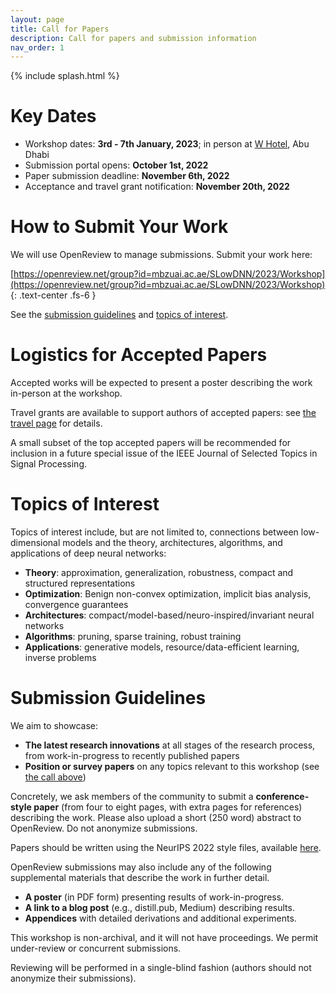 ```yaml
---
layout: page
title: Call for Papers
description: Call for papers and submission information
nav_order: 1
---
```


{% include splash.html %}

# Key Dates

- Workshop dates: **3rd - 7th January, 2023**; in person at [W
  Hotel](https://www.marriott.com/en-us/hotels/auhwh-w-abu-dhabi-yas-island/overview/), Abu Dhabi
- Submission portal opens: **October 1st, 2022**
- Paper submission deadline: **November 6th, 2022**
- Acceptance and travel grant notification: **November 20th, 2022**


# How to Submit Your Work

We will use OpenReview to manage submissions. Submit your work here:

[https://openreview.net/group?id=mbzuai.ac.ae/SLowDNN/2023/Workshop](https://openreview.net/group?id=mbzuai.ac.ae/SLowDNN/2023/Workshop)
{: .text-center .fs-6 }

See the [submission guidelines](#submission-guidelines) and
[topics of interest](#topics-of-interest).

# Logistics for Accepted Papers

Accepted works will be expected to present a poster describing the work
in-person at the workshop.

Travel grants are available to support authors of accepted papers: 
see [the travel page]({{site.baseurl}}/travel) for details.

A small subset of the top accepted papers will be recommended for inclusion in
a future special issue of the IEEE Journal of Selected Topics in Signal
Processing.


# Topics of Interest

Topics of interest include, but are not limited to, connections between
low-dimensional models and the theory, architectures, algorithms, and
applications of deep neural networks:
- **Theory**: approximation, generalization,  robustness, compact and structured
  representations
- **Optimization**: Benign non-convex optimization, implicit bias analysis,
  convergence guarantees
- **Architectures**: compact/model-based/neuro-inspired/invariant neural networks
- **Algorithms**: pruning, sparse training, robust training 
- **Applications**: generative models, resource/data-efficient learning, inverse
  problems

# Submission Guidelines

We aim to showcase:

- **The latest research innovations** at all stages of the research process, from
  work-in-progress to recently published papers
- **Position or survey papers** on any topics relevant to this workshop (see
  [the call above](#topics-of-interest))

Concretely, we ask members of the community to submit a **conference-style
paper**
(from four to eight pages, with extra pages for references) describing the work. 
Please also upload a short (250 word) abstract to OpenReview.  Do not anonymize
submissions.

Papers should be written using the NeurIPS 2022 style files, available
[here](https://neurips.cc/Conferences/2022/PaperInformation/StyleFiles).

OpenReview submissions may also include any of the following supplemental
materials that describe the work in further detail. 
- **A poster** (in PDF form) presenting results of work-in-progress.
- **A link to a blog post** (e.g., distill.pub, Medium) describing results.
- **Appendices** with detailed derivations and additional experiments.

This workshop is non-archival, and it will not have proceedings. We permit
under-review or concurrent submissions. 

Reviewing will be performed in a single-blind fashion (authors should not
anonymize their submissions).
